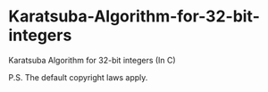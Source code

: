 # Karatsuba-Algorithm-for-32-bit-integers
Karatsuba Algorithm for 32-bit integers (In C)

P.S. The default copyright laws apply.
